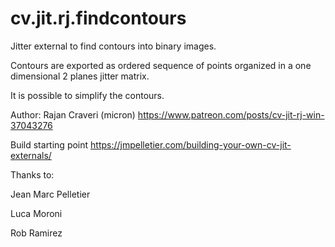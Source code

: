# cv.jit.rj.findcontours
Jitter external to find contours into binary images.

Contours are exported as ordered sequence of points organized in a one dimensional 2 planes jitter matrix.

It is possible to simplify the contours.

Author: Rajan Craveri (micron)
https://www.patreon.com/posts/cv-jit-rj-win-37043276

Build starting point
https://jmpelletier.com/building-your-own-cv-jit-externals/

Thanks to:

Jean Marc Pelletier

Luca Moroni

Rob Ramirez

